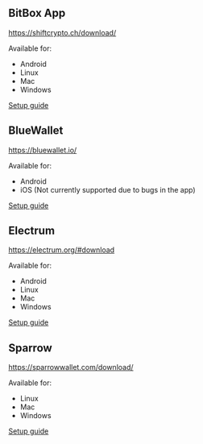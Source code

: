 
## BitBox App

https://shiftcrypto.ch/download/

Available for:
- Android
- Linux
- Mac
- Windows

[Setup guide](./integrations/bitbox)

## BlueWallet

https://bluewallet.io/

Available for:
- Android
- iOS (Not currently supported due to bugs in the app)

[Setup guide](./integrations/bluewallet)

## Electrum

https://electrum.org/#download

Available for:
- Android
- Linux
- Mac
- Windows

[Setup guide](./integrations/electrum)

## Sparrow

https://sparrowwallet.com/download/

Available for:
- Linux
- Mac
- Windows

[Setup guide](./integrations/sparrow)
